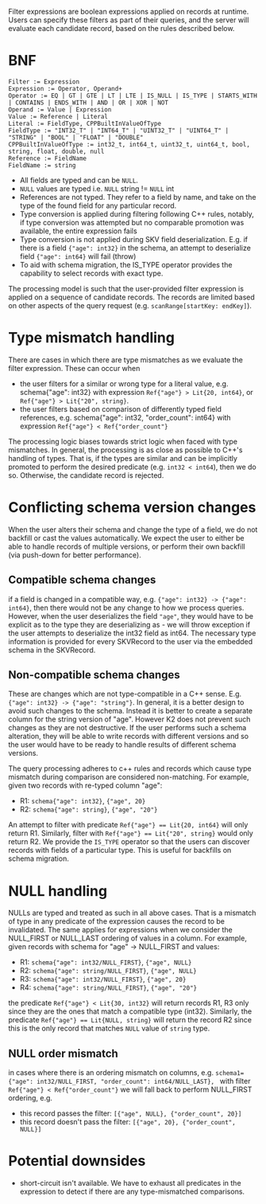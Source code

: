 
Filter expressions are boolean expressions applied on records at runtime. Users can specify these filters as part of their queries, and the server will evaluate each candidate record, based on the rules described below.

# BNF
```
Filter := Expression
Expression := Operator, Operand+
Operator := EQ | GT | GTE | LT | LTE | IS_NULL | IS_TYPE | STARTS_WITH | CONTAINS | ENDS_WITH | AND | OR | XOR | NOT
Operand := Value | Expression
Value := Reference | Literal
Literal := FieldType, CPPBuiltInValueOfType
FieldType := "INT32_T" | "INT64_T" | "UINT32_T" | "UINT64_T" | "STRING" | "BOOL" | "FLOAT" | "DOUBLE"
CPPBuiltInValueOfType := int32_t, int64_t, uint32_t, uint64_t, bool, string, float, double, null
Reference := FieldName
FieldName := string
```
* All fields are typed and can be `NULL`.
* `NULL` values are typed i.e. `NULL` string != `NULL` int
* References are not typed. They refer to a field by name, and take on the type of the found field for any particular record.
* Type conversion is applied during filtering following C++ rules, notably, if type conversion was attempted but no comparable promotion was available, the entire expression fails
* Type conversion is not applied during SKV field deserialization. E.g. if there is a field `{"age": int32}` in the schema, an attempt to deserialize field `{"age": int64}` will fail (throw)
* To aid with schema migration, the IS_TYPE operator provides the capability to select records with exact type.

The processing model is such that the user-provided filter expression is applied on a sequence of candidate records. The records are limited based on other aspects of the query request (e.g. `scanRange[startKey: endKey]`).

# Type mismatch handling
There are cases in which there are type mismatches as we evaluate the filter expression. These can occur when
- the user filters for a similar or wrong type for a literal value, e.g. schema{"age": int32} with expression `Ref{"age"} > Lit{20, int64}`, or `Ref{"age"} > Lit{"20", string}`.
- the user filters based on comparison of differently typed field references, e.g. schema{"age": int32, "order_count": int64} with expression `Ref{"age"} < Ref{"order_count"}`

The processing logic biases towards strict logic when faced with type mismatches. In general, the processing is as close as possible to C++'s handling of types. That is, if the types are similar and can be implicitly promoted to perform the desired predicate (e.g. `int32 < int64`), then we do so. Otherwise, the candidate record is rejected.

# Conflicting schema version changes
When the user alters their schema and change the type of a field, we do not backfill or cast the values automatically. We expect the user to either be able to handle records of multiple versions, or perform their own backfill (via push-down for better performance).

## Compatible schema changes
if a field is changed in a compatible way, e.g. `{"age": int32} -> {"age": int64}`, then there would not be any change to how we process queries. However, when the user deserializes the field `"age"`, they would have to be explicit as to the type they are deserializing as - we will throw exception if the user attempts to deserialize the int32 field as int64. The necessary type information is provided for every SKVRecord to the user via the embedded schema in the SKVRecord.

## Non-compatible schema changes
These are changes which are not type-compatible in a C++ sense. E.g. `{"age": int32} -> {"age": "string"}`. In general, it is a better design to avoid such changes to the schema. Instead it is better to create a separate column for the string version of "age". However K2 does not prevent such changes as they are not destructive. If the user performs such a schema alteration, they will be able to write records with different versions and so the user would have to be ready to handle results of different schema versions.

The query processing adheres to c++ rules and records which cause type mismatch during comparison are considered non-matching. For example, given two records with re-typed column "age":
- R1: `schema{"age": int32}`, `{"age", 20}`
- R2: `schema{"age": string}`, `{"age", "20"}`

An attempt to filter with predicate `Ref{"age"} == Lit{20, int64}` will only return R1. Similarly, filter with `Ref{"age"} == Lit{"20", string}` would only return R2. We provide the `IS_TYPE` operator so that the users can discover records with fields of a particular type. This is useful for backfills on schema migration.

# NULL handling
NULLs are typed and treated as such in all above cases. That is a mismatch of type in any predicate of the expression causes the record to be invalidated. The same applies for expressions when we consider the NULL_FIRST or NULL_LAST ordering of values in a column. For example, given records with schema for "age" -> NULL_FIRST and values:
- R1: `schema{"age": int32/NULL_FIRST}`, `{"age", NULL}`
- R2: `schema{"age": string/NULL_FIRST}`, `{"age", NULL}`
- R3: `schema{"age": int32/NULL_FIRST}`, `{"age", 20}`
- R4: `schema{"age": string/NULL_FIRST}`, `{"age", "20"}`

the predicate `Ref{"age"} < Lit{30, int32}` will return records R1, R3 only since they are the ones that match a compatible type (int32). Similarly, the predicate `Ref{"age"} == Lit{NULL, string}` will return the record R2 since this is the only record that matches `NULL` value of `string` type.

## NULL order mismatch
in cases where there is an ordering mismatch on columns, e.g. `schema1={"age": int32/NULL_FIRST, "order_count": int64/NULL_LAST}, ` with filter `Ref{"age"} < Ref{"order_count"}` we will fall back to perform NULL_FIRST ordering, e.g.
- this record passes the filter: `[{"age", NULL}, {"order_count", 20}]`
- this record doesn't pass the filter: `[{"age", 20}, {"order_count", NULL}]`

# Potential downsides
- short-circuit isn't available. We have to exhaust all predicates in the expression to detect if there are any type-mismatched comparisons.
